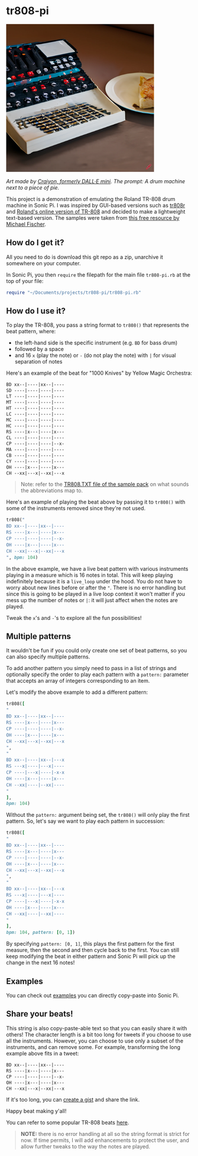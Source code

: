 # tr808-pi

<img alt="A DALL-E picture from a prompt: A drum machine next to a piece of pie" src="./images/A_drum_machine_next_to_a_piece_of_pie.png" width="400" height="400">

*Art made by [Craiyon, formerly DALL·E mini](https://www.craiyon.com). The prompt: A drum machine next to a piece of pie.*

This project is a demonstration of emulating the Roland TR-808 drum machine in Sonic Pi. I was  inspired by GUI-based versions such as [tr808r](https://coolbutuseless.github.io/package/tr808r/) and [Roland's online version of TR-808](https://roland50.studio) and decided to make a lightweight text-based version. The samples were taken from [this free resource by Michael Fischer](http://machines.hyperreal.org/manufacturers/Roland/TR-808/).

## How do I get it?

All you need to do is download this git repo as a zip, unarchive it somewhere on your computer.

In Sonic Pi, you then `require` the filepath for the main file `tr808-pi.rb` at the top of your file:

```rb
require "~/Documents/projects/tr808-pi/tr808-pi.rb"
```

## How do I use it?

To play the TR-808, you pass a string format to `tr808()` that represents the beat pattern, where:

- the left-hand side is the specific instrument (e.g. `BD` for bass drum)
- followed by a space
- and 16 `x` (play the note) or `-` (do not play the note) with `|` for visual separation of notes

Here's an example of the beat for "1000 Knives" by Yellow Magic Orchestra:

```
BD xx--|----|xx--|----
SD ----|----|----|----
LT ----|----|----|----
MT ----|----|----|----
HT ----|----|----|----
LC ----|----|----|----
MC ----|----|----|----
HC ----|----|----|----
RS ----|x---|----|x---
CL ----|----|----|----
CP ----|----|----|--x-
MA ----|----|----|----
CB ----|----|----|----
CY ----|----|----|----
OH ----|x---|----|x---
CH --xx|---x|--xx|---x
```

> Note: refer to the [TR808.TXT file of the sample pack](./TR808_Samples/TR808.txt) on what sounds the abbreviations map to.

Here's an example of playing the beat above by passing it to `tr808()` with some of the instruments removed since they're not used.

```rb
tr808("
BD xx--|----|xx--|----
RS ----|x---|----|x---
CP ----|----|----|--x-
OH ----|x---|----|x---
CH --xx|---x|--xx|---x
", bpm: 104)
```

In the above example, we have a live beat pattern with various instruments playing in a measure which is 16 notes in total. This will keep playing indefinitely because it is a `live_loop` under the hood. You do not have to worry about new lines before or after the `"`. There is no error handling but since this is going to be played in a live loop context it won't matter if you mess up the number of notes or `|`: it will just affect when the notes are played. 

Tweak the `x`'s and `-`'s to explore all the fun possibilities!

## Multiple patterns

It wouldn't be fun if you could only create one set of beat patterns, so you can also specify multiple patterns.

To add another pattern you simply need to pass in a list of strings and optionally specify the order to play each pattern with a `pattern:` parameter that accepts an array of integers corresponding to an item.

Let's modify the above example to add a different pattern:

```rb
tr808([
"
BD xx--|----|xx--|----
RS ----|x---|----|x---
CP ----|----|----|--x-
OH ----|x---|----|x---
CH --xx|---x|--xx|---x
",
"
BD xx--|----|xx--|---x
RS ---x|----|---x|----
CP ----|---x|----|-x-x
OH ----|x---|----|x---
CH --xx|----|--xx|----
"
], 
bpm: 104)
```

Without the `pattern:` argument being set, the `tr808()` will only play the first pattern. So, let's say we want to play each pattern in succession:

```rb
tr808([
"
BD xx--|----|xx--|----
RS ----|x---|----|x---
CP ----|----|----|--x-
OH ----|x---|----|x---
CH --xx|---x|--xx|---x
",
"
BD xx--|----|xx--|---x
RS ---x|----|---x|----
CP ----|---x|----|-x-x
OH ----|x---|----|x---
CH --xx|----|--xx|----
"
], 
bpm: 104, pattern: [0, 1])
```

By specifying `pattern: [0, 1]`, this plays the first pattern for the first measure, then the second and then cycle back to the first. You can still keep modifying the beat in either pattern and Sonic Pi will pick up the change in the next 16 notes!

## Examples

You can check out [examples](/examples) you can directly copy-paste into Sonic Pi.

## Share your beats!

This string is also copy-paste-able text so that you can easily share it with others! The character length is a bit too long for tweets if you choose to use all the instruments. However, you can choose to use only a subset of the instruments, and can remove some. For example, transforming the long example above fits in a tweet:

```
BD xx--|----|xx--|----
RS ----|x---|----|x---
CP ----|----|----|--x-
OH ----|x---|----|x---
CH --xx|---x|--xx|---x
```

If it's too long, you can [create a gist](https://gist.github.com) and share the link.

Happy beat making y'all!

You can refer to some popular TR-808 beats [here](http://808.pixll.de/index.php).

> **NOTE:** there is no error handling at all so the string format is strict for now. If time permits, I will add enhancements to protect the user, and allow further tweaks to the way the notes are played.
